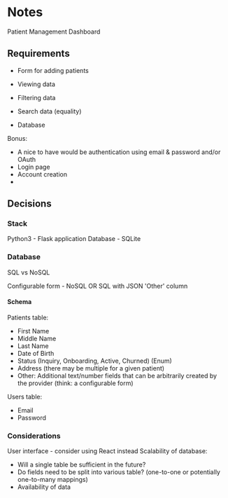 # Notes
Patient Management Dashboard

## Requirements
- Form for adding patients

- Viewing data
- Filtering data
- Search data (equality)

- Database

Bonus:
- A nice to have would be authentication using email & password and/or OAuth
- Login page
- Account creation
- 

## Decisions
### Stack
Python3 - Flask application
Database - SQLite

### Database
SQL vs NoSQL

Configurable form - NoSQL OR SQL with JSON 'Other' column

#### Schema
Patients table:
- First Name
- Middle Name
- Last Name
- Date of Birth
- Status (Inquiry, Onboarding, Active, Churned) (Enum)
- Address (there may be multiple for a given patient)
- Other: Additional text/number fields that can be arbitrarily created by the provider (think: a configurable form)

Users table:
- Email
- Password

### Considerations
User interface - consider using React instead
Scalability of database:
- Will a single table be sufficient in the future?
- Do fields need to be split into various table? (one-to-one or potentially one-to-many mappings)
- Availability of data